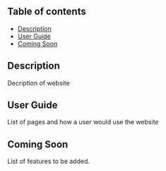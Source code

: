 ## Table of contents

* [Description](#description)
* [User Guide](#user-guide)
* [Coming Soon](#coming-soon)

## Description

Decription of website

## User Guide

List of pages and how a user would use the website

## Coming Soon

List of features to be added.
